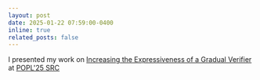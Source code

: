 ```yaml
---
layout: post
date: 2025-01-22 07:59:00-0400
inline: true
related_posts: false
---
```


I presented my work on [Increasing the Expressiveness of a Gradual Verifier](https://drive.google.com/file/d/1PgPaNPrI6y8r2gyHeuVrklCehViAkOnm/view?usp=sharing) at [POPL'25 SRC](https://popl25.sigplan.org/details/POPL-2025-student-research-competition/3/Increasing-the-Expressiveness-of-a-Gradual-Verifier) 
